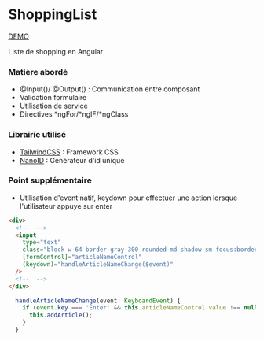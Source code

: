 # ShoppingList

[DEMO](https://tf-fs-angular-shopping-list.vercel.app/)

Liste de shopping en Angular

### Matière abordé

- @Input()/ @Output() : Communication entre composant
- Validation formulaire
- Utilisation de service
- Directives \*ngFor/\*ngIF/\*ngClass

### Librairie utilisé

- [TailwindCSS](https://tailwindcss.com/) : Framework CSS
- [NanoID](https://www.npmjs.com/package/nanoid) : Générateur d'id unique

### Point supplémentaire

- Utilisation d'event natif, keydown pour effectuer une action lorsque l'utilisateur appuye sur enter

```html
<div>
  <!--  -->
  <input
    type="text"
    class="block w-64 border-gray-300 rounded-md shadow-sm focus:border-indigo-500 focus:ring-indigo-500 sm:text-sm"
    [formControl]="articleNameControl"
    (keydown)="handleArticleNameChange($event)"
  />
  <!--  -->
</div>
```

```ts
  handleArticleNameChange(event: KeyboardEvent) {
    if (event.key === 'Enter' && this.articleNameControl.value !== null && this.articleNameControl.valid) {
      this.addArticle();
    }
  }
```
